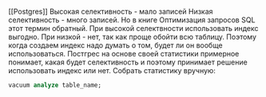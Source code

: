 [[Postgres]]
Высокая селективность - мало записей
Низкая селективность - много записей.
Но в книге Оптимизация запросов SQL этот термин обратный.
При высокой селектвности использовать индекс выгодно. При низкой - нет, так как проще обойти всю таблицу. Поэтому когда создаем индекс надо думать о том, будет ли он вообще использоваться. 
Постгрес на основе своей статистики примерное понимает, какая будет селективность и поэтому принимает решение использовать индекс или нет.
Собрать статистику вручную:
```sql
vacuum analyze table_name;
```
